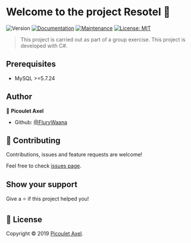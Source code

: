 # Welcome to the project Resotel 👋
![Version](https://img.shields.io/badge/version-0.1-blue.svg?cacheSeconds=2592000)
[![Documentation](https://img.shields.io/badge/documentation-yes-brightgreen.svg)]()
[![Maintenance](https://img.shields.io/badge/Maintained%3F-yes-green.svg)]()
[![License: MIT](https://img.shields.io/badge/License-MIT-yellow.svg)](https://github.com/kefranabg/readme-md-generator/blob/master/LICENSE)

> This project is carried out as part of a group exercise. This project is developed with C#.

## Prerequisites

- MySQL >=5.7.24

## Author

👤 **Picoulet Axel**

* Github: [@FluryWaana](https://github.com/FluryWaana)

## 🤝 Contributing

Contributions, issues and feature requests are welcome!

Feel free to check [issues page](https://github.com/FluryWaana/resotel/issues).

## Show your support

Give a ⭐️ if this project helped you!


## 📝 License

Copyright © 2019 [Picoulet Axel](https://github.com/FluryWaana).
